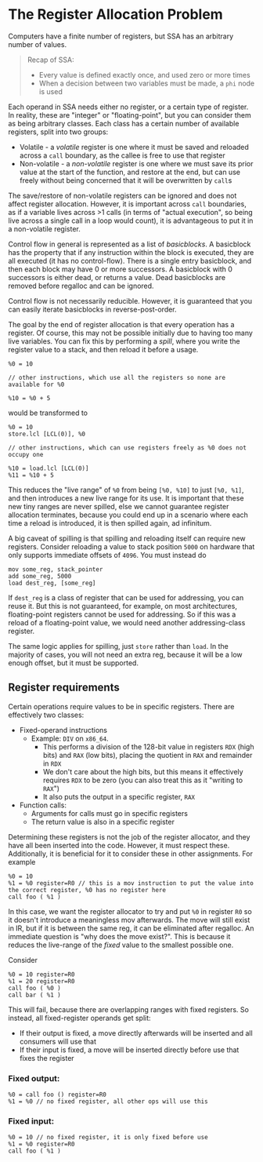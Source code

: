 # The Register Allocation Problem

Computers have a finite number of registers, but SSA has an arbitrary number of values.

> Recap of SSA:
>   * Every value is defined exactly once, and used zero or more times
>   * When a decision between two variables must be made, a `phi` node is used

Each operand in SSA needs either no register, or a certain type of register. In reality, these are "integer" or "floating-point", but you can consider them as being arbitrary classes.
Each class has a certain number of available registers, split into two groups:

* Volatile - a _volatile_ register is one where it must be saved and reloaded across a `call` boundary, as the callee is free to use that register
* Non-volatile - a _non-volatile_ register is one where we must save its prior value at the start of the function, and restore at the end, but can use freely without being concerned that it will be overwritten by `call`s

The save/restore of non-volatile registers can be ignored and does not affect register allocation. However, it is important across `call` boundaries, as if a variable lives across >1 calls (in terms of "actual execution", so being live across a single call in a loop would count),
it is advantageous to put it in a non-volatile register.

Control flow in general is represented as a list of _basicblocks_. A basicblock has the property that if any instruction within the block is executed, they are all executed (it has no control-flow).
There is a single entry basicblock, and then each block may have 0 or more successors. A basicblock with 0 successors is either dead, or returns a value. Dead basicblocks are removed before regalloc and can be ignored.

Control flow is not necessarily reducible. However, it is guaranteed that you can easily iterate basicblocks in reverse-post-order.

The goal by the end of register allocation is that every operation has a register. Of course, this may not be possible initially due to having too many live variables.
You can fix this by performing a _spill_, where you write the register value to a stack, and then reload it before a usage.

```
%0 = 10

// other instructions, which use all the registers so none are available for %0

%10 = %0 + 5
```

would be transformed to

```
%0 = 10
store.lcl [LCL(0)], %0

// other instructions, which can use registers freely as %0 does not occupy one

%10 = load.lcl [LCL(0)]
%11 = %10 + 5
```

This reduces the "live range" of `%0` from being `[%0, %10]` to just `[%0, %1]`, and then introduces a new live range for its use.
It is important that these new tiny ranges are never spilled, else we cannot guarantee register allocation terminates, because you could end up in a scenario where each time a reload is introduced, it is then spilled again, ad infinitum.

A big caveat of spilling is that spilling and reloading itself can require new registers.
Consider reloading a value to stack position `5000` on hardware that only supports immediate offsets of `4096`. You must instead do
```
mov some_reg, stack_pointer
add some_reg, 5000
load dest_reg, [some_reg]
```

If `dest_reg` is a class of register that can be used for addressing, you can reuse it. But this is not guaranteed, for example, on most architectures, floating-point registers
cannot be used for addressing. So if this was a reload of a floating-point value, we would need another addressing-class register.

The same logic applies for spilling, just `store` rather than `load`. In the majority of cases, you will not need an extra reg, because it will be a low enough offset, but it must be supported.

## Register requirements

Certain operations require values to be in specific registers. There are effectively two classes:

* Fixed-operand instructions
  - Example: `DIV` on `x86_64`.
    - This performs a division of the 128-bit value in registers `RDX` (high bits) and `RAX` (low bits), placing the quotient in `RAX` and remainder in `RDX`
    - We don't care about the high bits, but this means it effectively requires `RDX` to be zero (you can also treat this as it "writing to `RAX`")
    - It also puts the output in a specific register, `RAX`
* Function calls:
  - Arguments for calls must go in specific registers
  - The return value is also in a specific register

Determining these registers is not the job of the register allocator, and they have all been inserted into the code. However, it must respect these.
Additionally, it is beneficial for it to consider these in other assignments. For example

```
%0 = 10
%1 = %0 register=R0 // this is a mov instruction to put the value into the correct register, %0 has no register here
call foo ( %1 )
```

In this case, we want the register allocator to try and put `%0` in register `R0` so it doesn't introduce a meaningless mov afterwards. The move will still exist in IR, but if it is between the same reg, it can be eliminated after regalloc.
An immediate question is "why does the move exist?". This is because it reduces the live-range of the _fixed_ value to the smallest possible one.

Consider

```
%0 = 10 register=R0
%1 = 20 register=R0
call foo ( %0 )
call bar ( %1 )
```

This will fail, because there are overlapping ranges with fixed registers. So instead, all fixed-register operands get split:
* If their output is fixed, a move directly afterwards will be inserted and all consumers will use that
* If their input is fixed, a move will be inserted directly before use that fixes the register


### Fixed output:

```
%0 = call foo () register=R0
%1 = %0 // no fixed register, all other ops will use this
```

### Fixed input:

```
%0 = 10 // no fixed register, it is only fixed before use
%1 = %0 register=R0
call foo ( %1 )
```

